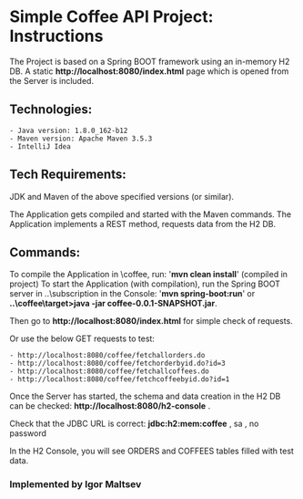 
# Simple Coffee API Project: Instructions

The Project is based on a Spring BOOT framework using an in-memory H2 DB. 
A static **http://localhost:8080/index.html** page which is opened from the Server is included.

## Technologies:
    - Java version: 1.8.0_162-b12
    - Maven version: Apache Maven 3.5.3
    - IntelliJ Idea

## Tech Requirements:
JDK and Maven of the above specified versions (or similar).

The Application gets compiled and started with the Maven commands.
The Application implements a REST method, requests data from the H2 DB.

## Commands:
To compile the Application in \coffee, run: '**mvn clean install**' (compiled in project)
To start the Application (with compilation), run the Spring BOOT server in ..\subscription in the Console:
'**mvn spring-boot:run**' or **..\coffee\target>java -jar coffee-0.0.1-SNAPSHOT.jar**.

Then go to **http://localhost:8080/index.html** for simple check of requests.

Or use the below GET requests to test:

    - http://localhost:8080/coffee/fetchallorders.do
    - http://localhost:8080/coffee/fetchorderbyid.do?id=3
    - http://localhost:8080/coffee/fetchallcoffees.do
    - http://localhost:8080/coffee/fetchcoffeebyid.do?id=1

Once the Server has started, the schema and data creation in the H2 DB can be
checked: **http://localhost:8080/h2-console** .

Check that the JDBC URL is correct: **jdbc:h2:mem:coffee** , sa , no password

In the H2 Console, you will see ORDERS and COFFEES tables filled with test data.

### Implemented by Igor Maltsev